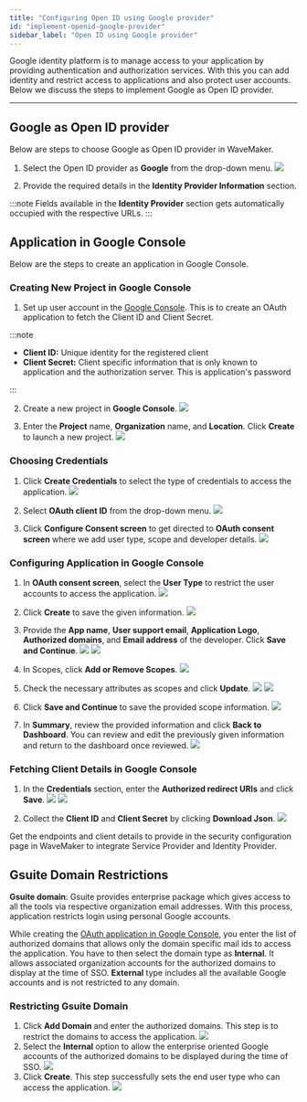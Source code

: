 ```yaml
---
title: "Configuring Open ID using Google provider"
id: "implement-openid-google-provider"
sidebar_label: "Open ID using Google provider"
---
```


Google identity platform is to manage access to your application by providing authentication and authorization services. With this you can add identity and restrict access to applications and also protect user accounts. Below we discuss the steps to implement Google as Open ID provider.

---

## Google as Open ID provider

Below are steps to choose Google as Open ID provider in WaveMaker.

1. Select the Open ID provider as **Google** from the drop-down menu.
[![](/learn/assets/wm_openid_8_f.png)](/learn/assets/wm_openid_8_f.png)

2. Provide the required details in the **Identity Provider Information** section.

:::note
Fields available in the **Identity Provider** section gets automatically occupied with the respective URLs.
::: 

## Application in Google Console

Below are the steps to create an application in Google Console.

### Creating New Project in Google Console

1. Set up user account in the [Google Console](https://console.cloud.google.com). This is to create an OAuth application to fetch the Client ID and Client Secret.

:::note

- **Client ID:** Unique identity for the registered client
- **Client Secret:** Client specific information that is only known to application and the authorization server. This is application's password

::: 

2. Create a new project in **Google Console**.
[![](/learn/assets/wm_openid_gc1.png)](/learn/assets/wm_openid_gc1.png)

3. Enter the **Project** name, **Organization** name, and **Location**. Click **Create** to launch a new project.
[![](/learn/assets/wm_openid_gc2.png)](/learn/assets/wm_openid_gc2.png)

### Choosing Credentials

1. Click **Create Credentials** to select the type of credentials to access the application.
[![](/learn/assets/wm_openid_gc3.png)](/learn/assets/wm_openid_gc3.png)

2. Select **OAuth client ID** from the drop-down menu.
[![](/learn/assets/wm_openid_gc4.png)](/learn/assets/wm_openid_gc4.png)

3. Click **Configure Consent screen** to get directed to **OAuth consent screen** where we add user type, scope and developer details.
[![](/learn/assets/wm_openid_gc5.png)](/learn/assets/wm_openid_gc5.png)

### Configuring Application in Google Console

1. In **OAuth consent screen**, select the **User Type** to restrict the user accounts to access the application.
[![](/learn/assets/wm_openid_gc6.png)](/learn/assets/wm_openid_gc6.png)

2. Click **Create** to save the given information.
[![](/learn/assets/wm_openid_gc7.png)](/learn/assets/wm_openid_gc7.png)

3. Provide the **App name**, **User support email**, **Application Logo**, **Authorized domains**, and **Email address** of the developer. Click **Save and Continue**.
[![](/learn/assets/wm_openid_gc8.png)](/learn/assets/wm_openid_gc8.png)
[![](/learn/assets/wm_openid_gc9.png)](/learn/assets/wm_openid_gc9.png)

4. In Scopes, click **Add or Remove Scopes**.
[![](/learn/assets/wm_openid_gc10.png)](/learn/assets/wm_openid_gc10.png)

5. Check the necessary attributes as scopes and click **Update**.
[![](/learn/assets/wm_openid_gc11.png)](/learn/assets/wm_openid_gc11.png)
[![](/learn/assets/wm_openid_gc12.png)](/learn/assets/wm_openid_gc12.png)

6. Click **Save and Continue** to save the provided scope information.
[![](/learn/assets/wm_openid_gc14.png)](/learn/assets/wm_openid_gc14.png)

7. In **Summary**, review the provided information and click **Back to Dashboard**. You can review and edit the previously given information and return to the dashboard once reviewed.
[![](/learn/assets/wm_openid_gc15.png)](/learn/assets/wm_openid_gc15.png)

### Fetching Client Details in Google Console

1. In the **Credentials** section, enter the **Authorized redirect URIs** and click **Save**.
[![](/learn/assets/wm_openid_gc16.png)](/learn/assets/wm_openid_gc16.png)
[![](/learn/assets/wm_openid_gc17.png)](/learn/assets/wm_openid_gc17.png)

2. Collect the **Client ID** and **Client Secret** by clicking **Download Json**.
[![](/learn/assets/wm_openid_gc18.png)](/learn/assets/wm_openid_gc18.png)

Get the endpoints and client details to provide in the security configuration page in WaveMaker to integrate Service Provider and Identity Provider.


## Gsuite Domain Restrictions

**Gsuite domain**: Gsuite provides enterprise package which gives access to all the tools via respective organization email addresses. With this process, application restricts login using personal Google accounts.  

While creating the [OAuth application in Google Console](#google-as-openid-provider), you enter the list of authorized domains that allows only the domain specific mail ids to access the application. You have to then select the domain type as **Internal**. It allows associated organization accounts for the authorized domains to display at the time of SSO. **External** type includes all the available Google accounts and is not restricted to any domain.

### Restricting Gsuite Domain

1. Click **Add Domain** and enter the authorized domains. This step is to restrict the domains to access the application.
[![](/learn/assets/wm_openid_gc20.png)](/learn/assets/wm_openid_gc20.png)
2. Select the **Internal** option to allow the enterprise oriented Google accounts of the authorized domains to be displayed during the time of SSO.
[![](/learn/assets/wm_openid_gc19.png)](/learn/assets/wm_openid_gc19.png)
2. Click **Create**. This step successfully sets the end user type who can access the application.
[![](/learn/assets/wm_openid_gc7.png)](/learn/assets/wm_openid_gc7.png)
